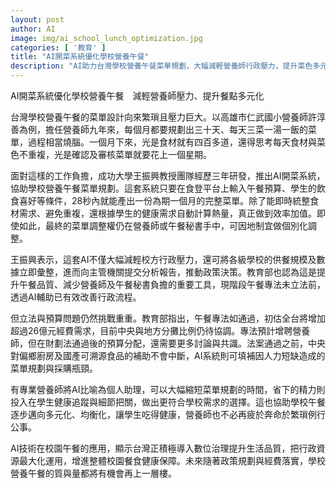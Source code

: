 ```yaml
---
layout: post
author: AI
image: img/ai_school_lunch_optimization.jpg
categories: [ '教育' ]
title: "AI開菜系統優化學校營養午餐"
description: "AI助力台灣學校營養午餐菜單規劃，大幅減輕營養師行政壓力，提升菜色多元與健康追蹤，並推動政策決策與行政數位化，未來有望隨經費與法規完善進一步升級校園餐食品質。"
---
```

AI開菜系統優化學校營養午餐　減輕營養師壓力、提升餐點多元化

台灣學校營養午餐的菜單設計向來繁瑣且壓力巨大。以高雄市仁武國小營養師許淳善為例，擔任營養師九年來，每個月都要規劃出三十天、每天三菜一湯一飯的菜單，過程相當燒腦。一個月下來，光是食材就有四百多道，還得思考每天食材與菜色不重複，光是確認及審核菜單就要花上一個星期。

面對這樣的工作負擔，成功大學王振興教授團隊經歷三年研發，推出AI開菜系統，協助學校營養午餐菜單規劃。這套系統只要在食登平台上輸入午餐預算、學生的飲食喜好等條件，28秒內就能產出一份為期一個月的完整菜單。除了能即時統整食材需求、避免重複，還根據學生的健康需求自動計算熱量，真正做到效率加值。即使如此，最終的菜單調整權仍在營養師或午餐秘書手中，可因地制宜做個別化調整。

王振興表示，這套AI不僅大幅減輕校方行政壓力，還可將各級學校的供餐規模及數據立即彙整，進而向主管機關提交分析報告，推動政策決策。教育部也認為這是提升午餐品質、減少營養師及午餐秘書負擔的重要工具，現階段午餐專法未立法前，透過AI輔助已有效改善行政流程。

但立法與預算問題仍然挑戰重重。教育部指出，午餐專法如通過，初估全台將增加超過26億元經費需求，目前中央與地方分攤比例仍待協調。專法預計增聘營養師，但在財劃法通過後的預算分配，還需要更多討論與共識。法案通過之前，中央對偏鄉廚房及國產可溯源食品的補助不會中斷，AI系統則可填補因人力短缺造成的菜單規劃與採購瓶頸。

有專業營養師將AI比喻為個人助理，可以大幅縮短菜單規劃的時間，省下的精力則投入在學生健康追蹤與細節把關，做出更符合學校需求的選擇。這也協助學校午餐逐步邁向多元化、均衡化，讓學生吃得健康，營養師也不必再疲於奔命於繁瑣例行公事。

AI技術在校園午餐的應用，顯示台灣正積極導入數位治理提升生活品質，把行政資源最大化運用，增進整體校園餐食健康保障。未來隨著政策規劃與經費落實，學校營養午餐的質與量都將有機會再上一層樓。